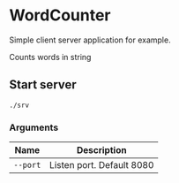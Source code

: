 # WordCounter

Simple client server application for example.

Counts words in string

## Start server

```shell
./srv
```

### Arguments

| Name                        | Description                             |
| --------------------------- | --------------------------------------- |
| `--port`                    | Listen port. Default 8080               |

